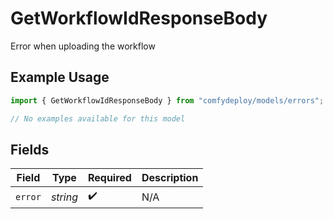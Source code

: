 # GetWorkflowIdResponseBody

Error when uploading the workflow

## Example Usage

```typescript
import { GetWorkflowIdResponseBody } from "comfydeploy/models/errors";

// No examples available for this model
```

## Fields

| Field              | Type               | Required           | Description        |
| ------------------ | ------------------ | ------------------ | ------------------ |
| `error`            | *string*           | :heavy_check_mark: | N/A                |